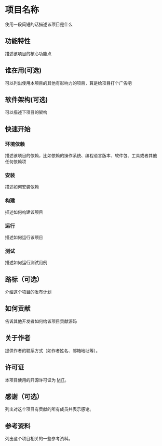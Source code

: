 # 项目名称

使用一段简短的话描述该项目是什么

## 功能特性

描述该项目的核心功能点

## 谁在用(可选)

可以列出使用本项目的其他有影响力的项目，算是给项目打个广告吧

## 软件架构(可选)

可以描述下项目的架构

## 快速开始

### 环境依赖

描述该项目的依赖，比如依赖的操作系统、编程语言版本、软件包、工具或者其他任何依赖项

### 安装

描述如何安装依赖

### 构建

描述如何构建该项目

### 运行

描述如何运行该项目

### 测试

描述如何运行测试用例

## 路标（可选）

介绍这个项目的发布计划

## 如何贡献

告诉其他开发者如何给该项目贡献源码

## 关于作者

提供作者的联系方式（如作者姓名、邮箱地址等）。

## 许可证

本项目使用的开源许可证为 [MIT][mit]。

## 感谢（可选）

列出对这个项目有贡献的所有成员并表示感谢。

## 参考资料

列出这个项目相关的一些参考资料。

  [mit]: https://choosealicense.com/licenses/mit/
